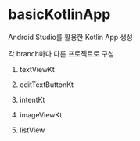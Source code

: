 # basicKotlinApp

Android Studio를 활용한 Kotlin App 생성

각 branch마다 다른 프로젝트로 구성

1. textViewKt

2. editTextButtonKt

3. intentKt

4. imageViewKt

5. listView
